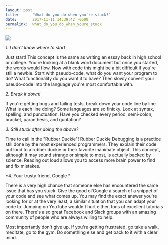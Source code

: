 ```yaml
---
layout: post
title:      "What do you do when you're stuck?"
date:       2017-11-11 14:39:42 -0500
permalink:  what_do_you_do_when_youre_stuck
---
```



![](http:/www.pexels.com/photo/coding-computer-data-depth-of-field-577585/)

*1. I don't know where to start*

Just start! This concept is the same as writing an essay back in high school or college. You're looking at a blank word document but once you started, the words would flow. Now with code this might be a bit difficult if you're still a newbie. Start with pseudo-code, what do you want your program to do? What functionality do you want it to have? Then slowly convert your pseudo-code into the language you're most comfortable with.


*2. Break it down!*

If you're getting bugs and failing tests, break down your code line by line. What is each line doing? Some languages are so finicky. Look at syntax, spelling, and punctuation. Have you checked every period, semi-colon, bracket, paranthesis, and quotation? 


*3. Still stuck after doing the above?*

Time to call in the "Rubber Duckie"! Rubber Duckie Debugging is a practice still done by the most experienced programmers. They explain their code out loud to a rubber duckie or their favorite inanimate object. This concept, although it may sound strange or simple to most, is actually backed by science. Reading out loud allows you to access more brain power to find and fix mistakes.


*4. Your trusty friend, Google *

There is a very high chance that someone else has encountered the same issue that has you stuck. Give the good ol'Google a search of a snippet of your code and see what comes up. You may find the exact answer you're looking for or at the very least, a similar situation that you can adapt your code to. Jumping on YouTube wouldn't hurt either, tons of excellent tutorials on there. There's also great Facebook and Slack groups with an amazing community of people who are always willing to help.


Most importantly don't give up. If you're getting frustrated, go take a walk, meditate, go to the gym. Do something else and get back to it with a clear mind. 




